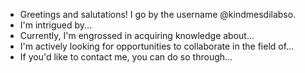 - Greetings and salutations! I go by the username @kindmesdilabso.
- I'm intrigued by...
- Currently, I'm engrossed in acquiring knowledge about...
- I'm actively looking for opportunities to collaborate in the field of...
- If you'd like to contact me, you can do so through...

<!---
I am an individual known as kindmesdilabso, representing myself digitally as @kindmesdilabso.
My interests are extended towards...
At the moment, I am focused on learning more about...
I possess a strong desire to form partnerships that complement each other within the larger scope of...
To establish communication, you can use the following methods...
You can explore the repository named kindmesdilabso/kindmesdilabso, which serves as evidence of my online presence—an exceptional creation in the digital realm. Inside this virtual space, you'll discover the very document you're currently reading—an annotated `README.md` that illuminates the details of my online identity. If curiosity beckons, feel free to follow the "Preview" link and observe the unfolding presentation before you.
--->
